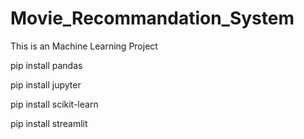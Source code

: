 # Movie_Recommandation_System
This is an Machine Learning Project

pip install pandas

pip install jupyter

pip install scikit-learn

pip install streamlit

